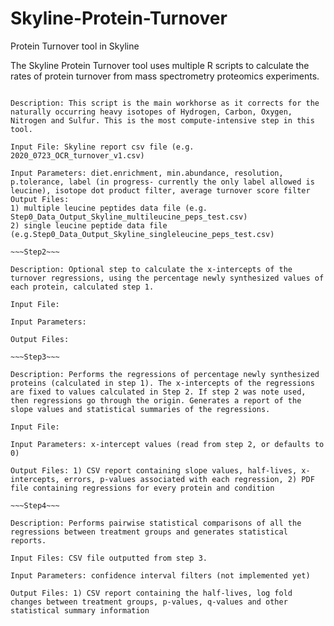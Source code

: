 # Skyline-Protein-Turnover
Protein Turnover tool in Skyline

The Skyline Protein Turnover tool uses multiple R scripts to calculate the rates of protein turnover from mass spectrometry proteomics experiments.

~~~Step1~~~

Description: This script is the main workhorse as it corrects for the naturally occurring heavy isotopes of Hydrogen, Carbon, Oxygen, Nitrogen and Sulfur. This is the most compute-intensive step in this tool.

Input File: Skyline report csv file (e.g. 2020_0723_OCR_turnover_v1.csv) 

Input Parameters: diet.enrichment, min.abundance, resolution, p.tolerance, label (in progress- currently the only label allowed is leucine), isotope dot product filter, average turnover score filter
Output Files: 
1) multiple leucine peptides data file (e.g. Step0_Data_Output_Skyline_multileucine_peps_test.csv)
2) single leucine peptide data file (e.g.Step0_Data_Output_Skyline_singleleucine_peps_test.csv)

~~~Step2~~~

Description: Optional step to calculate the x-intercepts of the turnover regressions, using the percentage newly synthesized values of each protein, calculated step 1.

Input File: 

Input Parameters: 

Output Files: 

~~~Step3~~~

Description: Performs the regressions of percentage newly synthesized proteins (calculated in step 1). The x-intercepts of the regressions are fixed to values calculated in Step 2. If step 2 was note used, then regressions go through the origin. Generates a report of the slope values and statistical summaries of the regressions.

Input File: 

Input Parameters: x-intercept values (read from step 2, or defaults to 0)

Output Files: 1) CSV report containing slope values, half-lives, x-intercepts, errors, p-values associated with each regression, 2) PDF file containing regressions for every protein and condition

~~~Step4~~~

Description: Performs pairwise statistical comparisons of all the regressions between treatment groups and generates statistical reports.

Input Files: CSV file outputted from step 3.

Input Parameters: confidence interval filters (not implemented yet)

Output Files: 1) CSV report containing the half-lives, log fold changes between treatment groups, p-values, q-values and other statistical summary information


